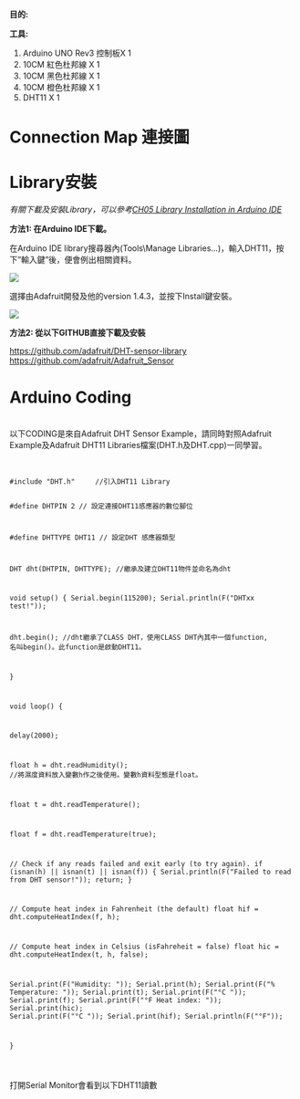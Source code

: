 <B>目的:</B>

 
<p>
 
 <B>工具:</B>
1) Arduino UNO Rev3 控制板X 1
3) 10CM 紅色杜邦線 X 1
4) 10CM 黑色杜邦線 X 1
5) 10CM 橙色杜邦線 X 1
6) DHT11 X 1
 
<h1>Connection Map 連接圖</h1><p>

<h1>Library安裝</h1>
<i>有關下載及安裝Library，可以參考<a href="https://github.com/SCOUT-METEAM/1st_STEM_Course/blob/main/CH05%20Library%20Installation%20in%20Arduino%20IDE.md">CH05 Library Installation in Arduino IDE<a></i><P>
  
<B>方法1: 在Arduino IDE下載。</B><P>
在Arduino IDE library搜尋器內(Tools\Manage Libraries…)，輸入DHT11，按下”輸入鍵”後，便會例出相關資料。<p>
<img src="https://www.meteam.org/1st_STEM2022/GithubWebpage/AL02.png"><p>
選擇由Adafruit開發及他的version 1.4.3，並按下Install鍵安裝。<p>
<img src="https://www.meteam.org/1st_STEM2022/GithubWebpage/AL03.png"><p>
<B>方法2: 從以下GITHUB直接下載及安裝</B><P>
https://github.com/adafruit/DHT-sensor-library
<br>
https://github.com/adafruit/Adafruit_Sensor
<br>
<h1>Arduino Coding</h1>
<br>
以下CODING是來自Adafruit DHT Sensor Example，請同時對照Adafruit Example及Adafruit DHT11 Libraries檔案(DHT.h及DHT.cpp)一同學習。
<br>
<br>
<pre><code>
#include "DHT.h"     //引入DHT11 Library

#define DHTPIN 2     // 設定連接DHT11感應器的數位腳位

#define DHTTYPE DHT11   // 設定DHT 感應器類型

DHT dht(DHTPIN, DHTTYPE); //繼承及建立DHT11物件並命名為dht

void setup() 
{
  Serial.begin(115200);
  Serial.println(F("DHTxx test!"));

  dht.begin();  //dht繼承了CLASS DHT，使用CLASS DHT內其中一個function, 名叫begin()。此function是啟動DHT11。

}

void loop() 
{

  delay(2000);

  float h = dht.readHumidity(); //將濕度資料放入變數h作之後使用。變數h資料型態是float。

  float t = dht.readTemperature();

  float f = dht.readTemperature(true);

  // Check if any reads failed and exit early (to try again).
  if (isnan(h) || isnan(t) || isnan(f)) {
    Serial.println(F("Failed to read from DHT sensor!"));
    return;
  }

  // Compute heat index in Fahrenheit (the default)
  float hif = dht.computeHeatIndex(f, h);
  
  // Compute heat index in Celsius (isFahreheit = false)
  float hic = dht.computeHeatIndex(t, h, false);

  Serial.print(F("Humidity: "));
  Serial.print(h);
  Serial.print(F("%  Temperature: "));
  Serial.print(t);
  Serial.print(F("°C "));
  Serial.print(f);
  Serial.print(F("°F  Heat index: "));
  Serial.print(hic);
  Serial.print(F("°C "));
  Serial.print(hif);
  Serial.println(F("°F"));

}

</pre></code>
  
打開Serial Monitor會看到以下DHT11讀數<p>
